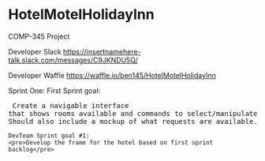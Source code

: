 # HotelMotelHolidayInn
COMP-345 Project

Developer Slack
https://insertnamehere-talk.slack.com/messages/C9JKNDU5Q/

Developer Waffle
https://waffle.io/ben145/HotelMotelHolidayInn

Sprint One:
    First Sprint goal:
    <pre>
    Create a navigable interface that shows rooms available and commands to select/manipulate them. Should also include a mockup of what  requests are available.
    </pre>

    DevTeam Sprint goal #1:
    <pre>Develop the frame for the hotel based on first sprint backlog</pre>
